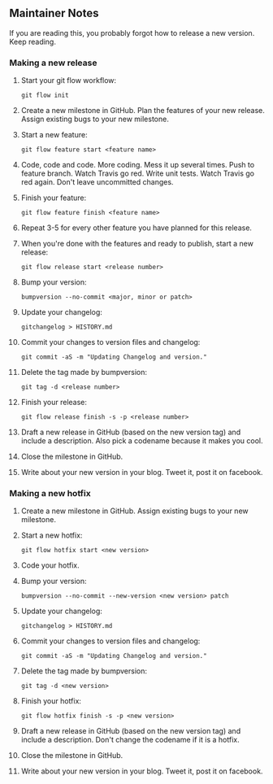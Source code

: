 ## Maintainer Notes

If you are reading this, you probably forgot how to release a new version. Keep
reading.

### Making a new release

1.  Start your git flow workflow:

        git flow init

2.  Create a new milestone in GitHub. Plan the features of your new release. Assign
    existing bugs to your new milestone.
3.  Start a new feature:

        git flow feature start <feature name>

4.  Code, code and code. More coding. Mess it up several times. Push to feature
    branch. Watch Travis go red. Write unit tests. Watch Travis go red again. Don't
    leave uncommitted changes.
5.  Finish your feature:

        git flow feature finish <feature name>

6.  Repeat 3-5 for every other feature you have planned for this release.
7.  When you're done with the features and ready to publish, start a new release:

        git flow release start <release number>

8.  Bump your version:

        bumpversion --no-commit <major, minor or patch>

9.  Update your changelog:

        gitchangelog > HISTORY.md

10. Commit your changes to version files and changelog:

        git commit -aS -m "Updating Changelog and version."

11. Delete the tag made by bumpversion:

        git tag -d <release number>

12. Finish your release:

        git flow release finish -s -p <release number>

13. Draft a new release in GitHub (based on the new version tag) and include
    a description. Also pick a codename because it makes you cool.
14. Close the milestone in GitHub.
15. Write about your new version in your blog. Tweet it, post it on facebook.

### Making a new hotfix

1.  Create a new milestone in GitHub. Assign existing bugs to your new milestone.
2.  Start a new hotfix:

        git flow hotfix start <new version>

3.  Code your hotfix.
4.  Bump your version:

        bumpversion --no-commit --new-version <new version> patch

5.  Update your changelog:

        gitchangelog > HISTORY.md

6.  Commit your changes to version files and changelog:

        git commit -aS -m "Updating Changelog and version."

7.  Delete the tag made by bumpversion:

        git tag -d <new version>

8.  Finish your hotfix:

        git flow hotfix finish -s -p <new version>

9.  Draft a new release in GitHub (based on the new version tag) and include
    a description. Don't change the codename if it is a hotfix.
10. Close the milestone in GitHub.
11. Write about your new version in your blog. Tweet it, post it on facebook.
